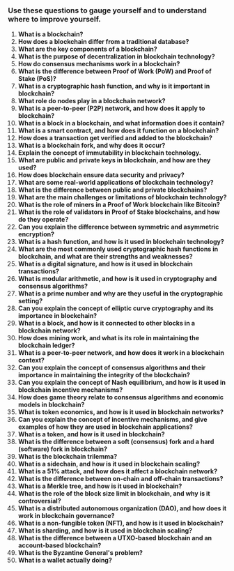 ### Use these questions to gauge yourself and to understand where to improve yourself.

1. **What is a blockchain?**
2. **How does a blockchain differ from a traditional database?**
3. **What are the key components of a blockchain?**
4. **What is the purpose of decentralization in blockchain technology?**
5. **How do consensus mechanisms work in a blockchain?**
6. **What is the difference between Proof of Work (PoW) and Proof of Stake (PoS)?**
7. **What is a cryptographic hash function, and why is it important in blockchain?**
8. **What role do nodes play in a blockchain network?**
9. **What is a peer-to-peer (P2P) network, and how does it apply to blockchain?**
10. **What is a block in a blockchain, and what information does it contain?**
11. **What is a smart contract, and how does it function on a blockchain?**
12. **How does a transaction get verified and added to the blockchain?**
13. **What is a blockchain fork, and why does it occur?**
14. **Explain the concept of immutability in blockchain technology.**
15. **What are public and private keys in blockchain, and how are they used?**
16. **How does blockchain ensure data security and privacy?**
17. **What are some real-world applications of blockchain technology?**
18. **What is the difference between public and private blockchains?**
19. **What are the main challenges or limitations of blockchain technology?**
20. **What is the role of miners in a Proof of Work blockchain like Bitcoin?**
21. **What is the role of validators in Proof of Stake blockchains, and how do they operate?**
22. **Can you explain the difference between symmetric and asymmetric encryption?**
23. **What is a hash function, and how is it used in blockchain technology?**
24. **What are the most commonly used cryptographic hash functions in blockchain, and what are their strengths and weaknesses?**
25. **What is a digital signature, and how is it used in blockchain transactions?**
26. **What is modular arithmetic, and how is it used in cryptography and consensus algorithms?**
27. **What is a prime number and why are they useful in the cryptographic setting?**
28. **Can you explain the concept of elliptic curve cryptography and its importance in blockchain?**
29. **What is a block, and how is it connected to other blocks in a blockchain network?**
30. **How does mining work, and what is its role in maintaining the blockchain ledger?**
31. **What is a peer-to-peer network, and how does it work in a blockchain context?**
32. **Can you explain the concept of consensus algorithms and their importance in maintaining the integrity of the blockchain?**
33. **Can you explain the concept of Nash equilibrium, and how is it used in blockchain incentive mechanisms?**
34. **How does game theory relate to consensus algorithms and economic models in blockchain?**
35. **What is token economics, and how is it used in blockchain networks?**
36. **Can you explain the concept of incentive mechanisms, and give examples of how they are used in blockchain applications?**
37. **What is a token, and how is it used in blockchain?**
38. **What is the difference between a soft (consensus) fork and a hard (software) fork in blockchain?**
39. **What is the blockchain trilemma?**
40. **What is a sidechain, and how is it used in blockchain scaling?**
41. **What is a 51% attack, and how does it affect a blockchain network?**
42. **What is the difference between on-chain and off-chain transactions?**
43. **What is a Merkle tree, and how is it used in blockchain?**
44. **What is the role of the block size limit in blockchain, and why is it controversial?**
45. **What is a distributed autonomous organization (DAO), and how does it work in blockchain governance?**
46. **What is a non-fungible token (NFT), and how is it used in blockchain?**
47. **What is sharding, and how is it used in blockchain scaling?**
48. **What is the difference between a UTXO-based blockchain and an account-based blockchain?**
49. **What is the Byzantine General's problem?**
50. **What is a wallet actually doing?**
